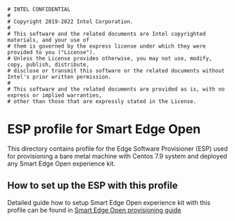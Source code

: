 ```text
# INTEL CONFIDENTIAL
#
# Copyright 2019-2022 Intel Corporation.
#
# This software and the related documents are Intel copyrighted materials, and your use of
# them is governed by the express license under which they were provided to you ("License").
# Unless the License provides otherwise, you may not use, modify, copy, publish, distribute,
# disclose or transmit this software or the related documents without Intel's prior written permission.
#
# This software and the related documents are provided as is, with no express or implied warranties,
# other than those that are expressly stated in the License.
```

# ESP profile for Smart Edge Open

This directory contains profile for the Edge Software Provisioner (ESP) used for provisioning a bare metal machine with Centos 7.9 system and deployed any Smart Edge Open experience kit.

## How to set up the ESP with this profile

Detailed guide how to setup Smart Edge Open experience kit with this profile can be found in [Smart Edge Open provisioning guide](https://github.com/smart-edge-open/docs/blob/main/experience-kits/provisioning/provisioning_pwek.md)
